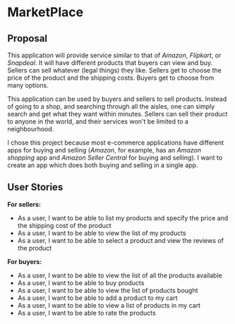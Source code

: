 # MarketPlace
## Proposal
This application will provide service similar to that of *Amazon*, *Flipkart*, or *Snapdeal*. It will have different
products that buyers can view and buy. Sellers can sell whatever (legal things) they like. Sellers get to choose the
price of the product and the shipping costs. Buyers get to choose from many options.

This application can be used by buyers and sellers to sell products. Instead of going to a shop, and searching through
all the aisles, one can simply search and get what they want within minutes. Sellers can sell their product to anyone
in the world, and their services won't be limited to a neighbourhood.

I chose this project because most e-commerce applications have different apps for buying and selling (*Amazon*, for
example, has an *Amazon shopping* app and *Amazon Seller Central* for buying and selling). I want to create an app 
which does both buying and selling in a single app.

## User Stories
**For sellers:**
- As a user, I want to be able to list my products and specify the price and the shipping cost of the product
- As a user, I want to be able to view the list of my products
- As a user, I want to be able to select a product and view the reviews of the product

**For buyers:**
- As a user, I want to be able to view the list of all the products available
- As a user, I want to be able to buy products
- As a user, I want to be able to view the list of products bought
- As a user, I want to be able to add a product to my cart
- As a user, I want to be able to view a list of products in my cart
- As a user, I want to be able to rate the products
